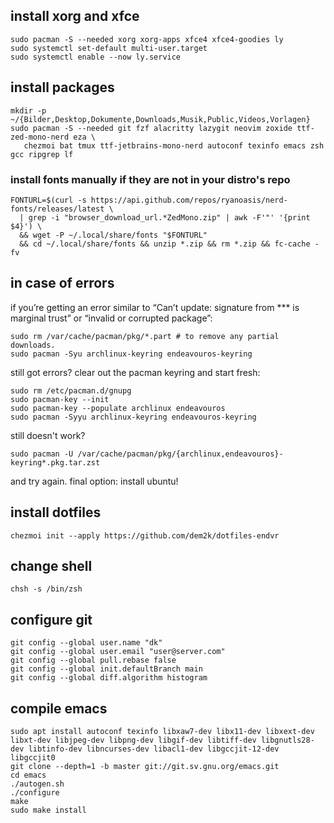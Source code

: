 ## install xorg and xfce

```
sudo pacman -S --needed xorg xorg-apps xfce4 xfce4-goodies ly
sudo systemctl set-default multi-user.target
sudo systemctl enable --now ly.service
```

## install packages
```
mkdir -p ~/{Bilder,Desktop,Dokumente,Downloads,Musik,Public,Videos,Vorlagen}
sudo pacman -S --needed git fzf alacritty lazygit neovim zoxide ttf-zed-mono-nerd eza \
   chezmoi bat tmux ttf-jetbrains-mono-nerd autoconf texinfo emacs zsh gcc ripgrep lf
```

### install fonts manually if they are not in your distro's repo
```
FONTURL=$(curl -s https://api.github.com/repos/ryanoasis/nerd-fonts/releases/latest \
  | grep -i "browser_download_url.*ZedMono.zip" | awk -F'"' '{print $4}') \
  && wget -P ~/.local/share/fonts "$FONTURL"
  && cd ~/.local/share/fonts && unzip *.zip && rm *.zip && fc-cache -fv
```

## in case of errors
if you’re getting an error similar to “Can’t update: signature from *** is marginal trust” or “invalid or corrupted package”:
```
sudo rm /var/cache/pacman/pkg/*.part # to remove any partial downloads.
sudo pacman -Syu archlinux-keyring endeavouros-keyring
```
still got errors?  clear out the pacman keyring and start fresh:
```
sudo rm /etc/pacman.d/gnupg
sudo pacman-key --init
sudo pacman-key --populate archlinux endeavouros
sudo pacman -Syyu archlinux-keyring endeavouros-keyring
```
still doesn't work?
```
sudo pacman -U /var/cache/pacman/pkg/{archlinux,endeavouros}-keyring*.pkg.tar.zst
```
and try again. final option: install ubuntu!

## install dotfiles
```
chezmoi init --apply https://github.com/dem2k/dotfiles-endvr
```

## change shell
```
chsh -s /bin/zsh
```

## configure git
```
git config --global user.name "dk"
git config --global user.email "user@server.com"
git config --global pull.rebase false
git config --global init.defaultBranch main
git config --global diff.algorithm histogram
```

## compile emacs
```
sudo apt install autoconf texinfo libxaw7-dev libx11-dev libxext-dev libxt-dev libjpeg-dev libpng-dev libgif-dev libtiff-dev libgnutls28-dev libtinfo-dev libncurses-dev libacl1-dev libgccjit-12-dev libgccjit0
git clone --depth=1 -b master git://git.sv.gnu.org/emacs.git
cd emacs
./autogen.sh
./configure
make
sudo make install
```
